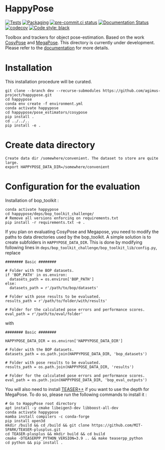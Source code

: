 # HappyPose

[![Tests](https://github.com/agimus-project/happypose/actions/workflows/test.yml/badge.svg)](https://github.com/agimus-project/happypose/actions/workflows/test.yml)
[![Packaging](https://github.com/agimus-project/happypose/actions/workflows/packaging.yml/badge.svg)](https://github.com/agimus-project/happypose/actions/workflows/packaging.yml)
[![pre-commit.ci status](https://results.pre-commit.ci/badge/github/agimus-project/happypose/main.svg)](https://results.pre-commit.ci/latest/github/agimus-project/happypose/main)
[![Documentation Status](https://readthedocs.org/projects/happypose/badge/?version=latest)](https://happypose.readthedocs.io/en/latest/?badge=latest)
[![codecov](https://codecov.io/gh/agimus-project/happypose/branch/main/graph/badge.svg?token=TODO)](https://codecov.io/gh/agimus-project/happypose)
[![Code style: black](https://img.shields.io/badge/code%20style-black-000000.svg)](https://github.com/psf/black)


Toolbox and trackers for object pose-estimation. Based on the work [CosyPose](https://github.com/Simple-Robotics/cosypose) and [MegaPose](https://github.com/megapose6d/megapose6d). This directory is currently under development. Please refer to the [documentation](https://agimus-project.github.io/happypose/) for more details.


# Installation

This installation procedure will be curated.

```
git clone --branch dev --recurse-submodules https://github.com/agimus-project/happypose.git
cd happypose
conda env create -f environment.yml
conda activate happypose
cd happypose/pose_estimators/cosypose
pip install .
cd ../../..
pip install -e .
```


# Create data directory

```
Create data dir /somewhere/convenient. The dataset to store are quite large.
export HAPPYPOSE_DATA_DIR=/somewhere/convenient
```

# Configuration for the evaluation

Installation of bop_toolkit :

```
conda activate happypose
cd happypose/deps/bop_toolkit_challenge/
# Remove all versions enforcing on requirements.txt
pip install -r requirements.txt -e .
```

If you plan on evaluating CosyPose and Megapose, you need to modify the paths to data directories used by the bop_toolkit.
A simple solution is to create subfolders in `HAPPYPOSE_DATA_DIR`.
This is done by modifying following lines in `deps/bop_toolkit_challenge/bop_toolkit_lib/config.py`, replace

```
######## Basic ########

# Folder with the BOP datasets.
if 'BOP_PATH' in os.environ:
  datasets_path = os.environ['BOP_PATH']
else:
  datasets_path = r'/path/to/bop/datasets'

# Folder with pose results to be evaluated.
results_path = r'/path/to/folder/with/results'

# Folder for the calculated pose errors and performance scores.
eval_path = r'/path/to/eval/folder'
```

with

```
######## Basic ########

HAPPYPOSE_DATA_DIR = os.environ['HAPPYPOSE_DATA_DIR']

# Folder with the BOP datasets.
datasets_path = os.path.join(HAPPYPOSE_DATA_DIR, 'bop_datasets')

# Folder with pose results to be evaluated.
results_path = os.path.join(HAPPYPOSE_DATA_DIR, 'results')

# Folder for the calculated pose errors and performance scores.
eval_path = os.path.join(HAPPYPOSE_DATA_DIR, 'bop_eval_outputs')
```

You will also need to install [TEASER++](https://github.com/MIT-SPARK/TEASER-plusplus) if you want to use the depth for MegaPose. To do so, please run the following commands to install it :

```
# Go to HappyPose root directory
apt install -y cmake libeigen3-dev libboost-all-dev
conda activate happypose
mamba install compilers -c conda-forge
pip install open3d
mkdir /build && cd /build && git clone https://github.com/MIT-SPARK/TEASER-plusplus.git
cd TEASER-plusplus && mkdir build && cd build 
cmake -DTEASERPP_PYTHON_VERSION=3.9 .. && make teaserpp_python
cd python && pip install .
```